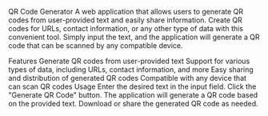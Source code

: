 QR Code Generator
A web application that allows users to generate QR codes from user-provided text and easily share information. Create QR codes for URLs, contact information, or any other type of data with this convenient tool. Simply input the text, and the application will generate a QR code that can be scanned by any compatible device.

Features
Generate QR codes from user-provided text
Support for various types of data, including URLs, contact information, and more
Easy sharing and distribution of generated QR codes
Compatible with any device that can scan QR codes
Usage
Enter the desired text in the input field.
Click the "Generate QR Code" button.
The application will generate a QR code based on the provided text.
Download or share the generated QR code as needed.
